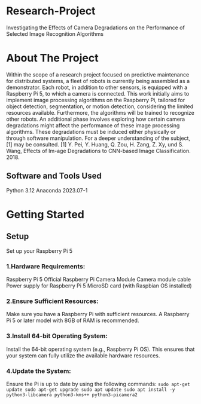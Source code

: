 # Research-Project
Investigating the Effects of Camera Degradations on the Performance of Selected Image Recognition Algorithms
# About The Project
Within the scope of a research project focused on predictive maintenance for distributed systems, a fleet of robots is currently being assembled as a demonstrator. Each robot, in addition to other sensors, is equipped with a Raspberry Pi 5, to which a camera is connected. This work initially aims to implement image processing algorithms on the Raspberry Pi, tailored for object detection, segmentation, or motion detection, considering the limited resources available. Furthermore, the algorithms will be trained to recognize other robots. An additional phase involves exploring how certain camera degradations might affect the performance of these image processing algorithms. These degradations must be induced either physically or through software manipulation. For a deeper understanding of the subject, [1] may be consulted. [1] Y. Pei, Y. Huang, Q. Zou, H. Zang, Z. Xy, und S. Wang, Effects of Im-age Degradations to CNN-based Image Classification. 2018.

## Software and Tools Used
Python 3.12
Anaconda 2023.07-1

# Getting Started
## Setup
Set up your Raspberry Pi 5
### 1.Hardware Requirements:
Raspberry Pi 5
Official Raspberry Pi Camera Module
Camera module cable
Power supply for Raspberry Pi 5
MicroSD card (with Raspbian OS installed) 
### 2.Ensure Sufficient Resources:
Make sure you have a Raspberry Pi with sufficient resources. A Raspberry Pi 5 or later model with 8GB of RAM is recommended.
### 3.Install 64-bit Operating System:
Install the 64-bit operating system (e.g., Raspberry Pi OS). This ensures that your system can fully utilize the available hardware resources.
### 4.Update the System:
Ensure the Pi is up to date by using the following commands:
    ```
    sudo apt-get update
    sudo apt-get upgrade
    sudo apt update
    sudo apt install -y python3-libcamera python3-kms++ python3-picamera2
    ```
